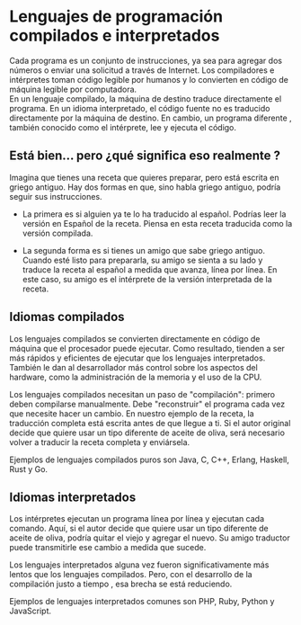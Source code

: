 # Lenguajes de programación compilados e interpretados
Cada programa es un conjunto de instrucciones, ya sea para agregar dos números o enviar una solicitud a través de Internet. Los compiladores e intérpretes toman código legible por humanos y lo convierten en código de máquina legible por computadora.  
En un lenguaje compilado, la máquina de destino traduce directamente el programa. En un idioma interpretado, el código fuente no es traducido directamente por la máquina de destino. En cambio, un programa diferente , también conocido como el intérprete, lee y ejecuta el código.  

## Está bien... pero ¿qué significa eso realmente ?

Imagina que tienes una receta que quieres preparar, pero está escrita en griego antiguo. Hay dos formas en que, sino habla griego antiguo, podría seguir sus instrucciones.

* La primera es si alguien ya te lo ha traducido al español. Podrías leer la versión en Español de la receta. Piensa en esta receta traducida como la versión compilada.

* La segunda forma es si tienes un amigo que sabe griego antiguo. Cuando esté listo para prepararla, su amigo se sienta a su lado y traduce la receta al español a medida que avanza, línea por línea. En este caso, su amigo es el intérprete de la versión interpretada de la receta.

## Idiomas compilados
Los lenguajes compilados se convierten directamente en código de máquina que el procesador puede ejecutar. Como resultado, tienden a ser más rápidos y eficientes de ejecutar que los lenguajes interpretados. También le dan al desarrollador más control sobre los aspectos del hardware, como la administración de la memoria y el uso de la CPU.

Los lenguajes compilados necesitan un paso de "compilación": primero deben compilarse manualmente. Debe "reconstruir" el programa cada vez que necesite hacer un cambio. En nuestro ejemplo de la receta, la traducción completa está escrita antes de que llegue a ti. Si el autor original decide que quiere usar un tipo diferente de aceite de oliva, será necesario volver a traducir la receta completa y enviársela.

Ejemplos de lenguajes compilados puros son Java, C, C++, Erlang, Haskell, Rust y Go.

## Idiomas interpretados
Los intérpretes ejecutan un programa línea por línea y ejecutan cada comando. Aquí, si el autor decide que quiere usar un tipo diferente de aceite de oliva, podría quitar el viejo y agregar el nuevo. Su amigo traductor puede transmitirle ese cambio a medida que sucede.  

Los lenguajes interpretados alguna vez fueron significativamente más lentos que los lenguajes compilados. Pero, con el desarrollo de la compilación justo a tiempo , esa brecha se está reduciendo.  

Ejemplos de lenguajes interpretados comunes son PHP, Ruby, Python y JavaScript.
